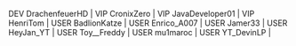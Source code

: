 DEV DrachenfeuerHD | VIP CronixZero | VIP JavaDeveloper01 | VIP HenriTom | USER BadlionKatze | USER Enrico_A007 | USER Jamer33 | USER HeyJan_YT | USER Toy__Freddy | USER mu1maroc | USER YT_DevinLP |

